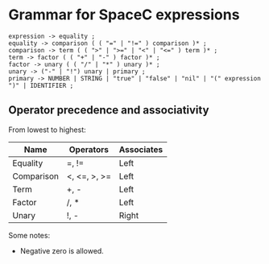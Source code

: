 # Grammar for SpaceC expressions

```
expression -> equality ;
equality -> comparison ( ( "=" | "!=" ) comparison )* ;
comparison -> term ( ( ">" | ">=" | "<" | "<=" ) term )* ;
term -> factor ( ( "+" | "-" ) factor )* ;
factor -> unary ( ( "/" | "*" ) unary )* ;
unary -> ("-" | "!") unary | primary ;
primary -> NUMBER | STRING | "true" | "false" | "nil" | "(" expression ")" | IDENTIFIER ;
```

## Operator precedence and associativity

From lowest to highest:

Name | Operators | Associates
|----|-----------|-----------|
| Equality| =, != | Left |
| Comparison | <, <=, >, >= | Left|
| Term | +, - | Left |
| Factor | /, * | Left |
| Unary | !, - | Right |

Some notes:

- Negative zero is allowed.